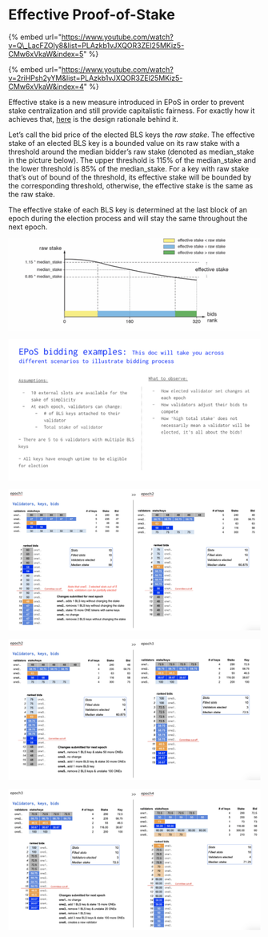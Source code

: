 # Effective Proof-of-Stake

{% embed url="https://www.youtube.com/watch?v=Q\_LacFZOly8&list=PLAzkb1vJXQOR3ZEl25MKiz5-CMw6xVkaW&index=5" %}

{% embed url="https://www.youtube.com/watch?v=2riHPsh2yYM&list=PLAzkb1vJXQOR3ZEl25MKiz5-CMw6xVkaW&index=4" %}



Effective stake is a new measure introduced in EPoS in order to prevent stake centralization and still provide capitalistic fairness. For exactly how it achieves that, [here](https://medium.com/harmony-one/introducing-harmonys-effective-proof-of-stake-epos-2d39b4b8d58) is the design rationale behind it.

Let’s call the bid price of the elected BLS keys the _raw stake_. The effective stake of an elected BLS key is a bounded value on its raw stake with a threshold around the median bidder’s raw stake \(denoted as median\_stake in the picture below\). The upper threshold is 115% of the median\_stake and the lower threshold is 85% of the median\_stake. For a key with raw stake that’s out of bound of the threshold, its effective stake will be bounded by the corresponding threshold, otherwise, the effective stake is the same as the raw stake.

The effective stake of each BLS key is determined at the last block of an epoch during the election process and will stay the same throughout the next epoch.

![](../../../.gitbook/assets/image%20%2852%29.png)

![](../../../.gitbook/assets/screen-shot-2020-03-26-at-4.17.57-pm.png)

![](../../../.gitbook/assets/screen-shot-2020-03-26-at-4.18.02-pm.png)



![](../../../.gitbook/assets/screen-shot-2020-03-26-at-4.18.07-pm.png)

![](../../../.gitbook/assets/screen-shot-2020-03-26-at-4.18.10-pm.png)

